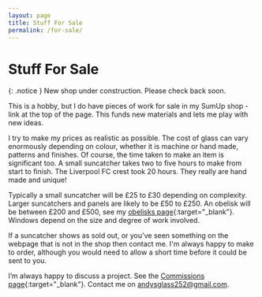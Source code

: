 ```yaml
---
layout: page
title: Stuff For Sale
permalink: /for-sale/
---
```


# Stuff For Sale

{: .notice }
New shop under construction. Please check back soon.

This is a hobby, but I do have pieces of work for sale in my SumUp shop - link at the top of the page. This funds new materials and lets me play with new ideas. 

I try to make my prices as realistic as possible. The cost of glass can vary enormously depending on colour, whether it is machine or hand made, patterns and finishes. Of course, the time taken to make an item is significant too. A small suncatcher takes two to five hours to make from start to finish. The Liverpool FC crest took 20 hours. They really are hand made and unique!

Typically a small suncatcher will be £25 to £30 depending on complexity. Larger suncatchers and panels are likely to be £50 to £250. An obelisk will be between £200 and £500, see my [obelisks page](https://andy.merckel.uk/obelisks/){:target="_blank"}. Windows depend on the size and degree of work involved.

If a suncatcher shows as sold out, or you've seen something on the webpage that is not in the shop then contact me. I'm always happy to make to order, although you would need to allow a short time before it could be sent to you.

I’m always happy to discuss a project. See the [Commissions page](https://andy.merckel.uk/commissions/){:target="_blank"}. Contact me on [andysglass252@gmail.com](mailto:andysglass252@gmail.com). 
